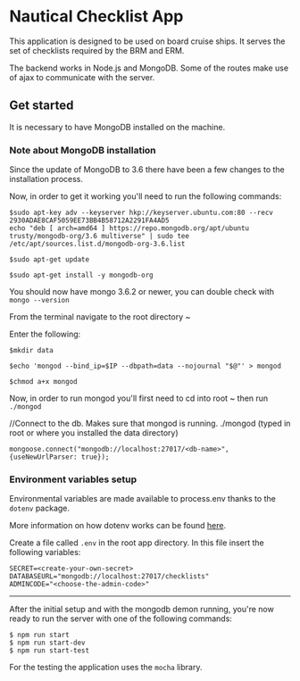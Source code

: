 # Nautical Checklist App #

This application is designed to be used on board cruise ships. It serves the set of checklists required by the BRM and ERM.

The backend works in Node.js and MongoDB. Some of the routes make use of ajax to communicate with the server.

## Get started ##
It is necessary to have MongoDB installed on the machine.

### Note about MongoDB installation ###

Since the update of MongoDB to 3.6 there have been a few changes to the installation process.

Now, in order to get it working you'll need to run the following commands:

```
$sudo apt-key adv --keyserver hkp://keyserver.ubuntu.com:80 --recv 2930ADAE8CAF5059EE73BB4B58712A2291FA4AD5
echo "deb [ arch=amd64 ] https://repo.mongodb.org/apt/ubuntu trusty/mongodb-org/3.6 multiverse" | sudo tee /etc/apt/sources.list.d/mongodb-org-3.6.list

$sudo apt-get update

$sudo apt-get install -y mongodb-org
```

You should now have mongo 3.6.2 or newer, you can double check with `mongo --version`


From the terminal navigate to the root directory ~

Enter the following:
```
$mkdir data

$echo 'mongod --bind_ip=$IP --dbpath=data --nojournal "$@"' > mongod

$chmod a+x mongod
```
Now, in order to run mongod you'll first need to cd into root ~ then run `./mongod`

//Connect to the db. Makes sure that mongod is running. ./mongod (typed in root or where you installed the data directory)
```
mongoose.connect("mongodb://localhost:27017/<db-name>", {useNewUrlParser: true});
```

### Environment variables setup ###
Environmental variables are made available to process.env thanks to the `dotenv` package.

More information on how dotenv works can be found [here](https://www.npmjs.com/package/dotenv).

Create a file called `.env` in the root app directory.
In this file insert the following variables:
```
SECRET=<create-your-own-secret>
DATABASEURL="mongodb://localhost:27017/checklists"
ADMINCODE="<choose-the-admin-code>"
```

***
After the initial setup and with the mongodb demon running, you're now ready to run the server with one of the following commands:

```
$ npm run start
$ npm run start-dev
$ npm run start-test
```

For the testing the application uses the `mocha` library.
